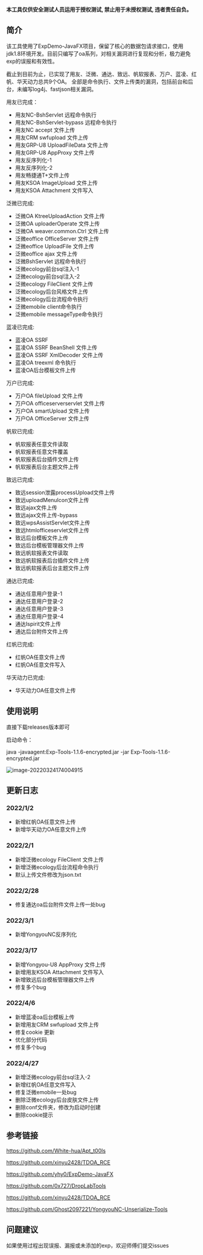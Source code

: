 
**本工具仅供安全测试人员运用于授权测试, 禁止用于未授权测试, 违者责任自负。**

## 简介
该工具使用了ExpDemo-JavaFX项目，保留了核心的数据包请求接口，使用jdk1.8环境开发。目前只编写了oa系列，对相关漏洞进行复现和分析，极力避免exp的误报和有效性。

截止到目前为止，已实现了用友、泛微、通达、致远、帆软报表、万户、蓝凌、红帆、华天动力总共9个OA。
全部是命令执行、文件上传类的漏洞，包括前台和后台，未编写log4j、fastjson相关漏洞。

用友已完成：
- 用友NC-BshServlet 远程命令执行
- 用友NC-BshServlet-bypass 远程命令执行
- 用友NC accept 文件上传
- 用友CRM swfupload 文件上传
- 用友GRP-U8 UploadFileData 文件上传
- 用友GRP-U8 AppProxy 文件上传
- 用友反序列化-1
- 用友反序列化-2
- 用友畅捷通T+文件上传
- 用友KSOA ImageUpload 文件上传
- 用友KSOA Attachment 文件写入

泛微已完成:
- 泛微OA KtreeUploadAction 文件上传
- 泛微OA uploaderOperate 文件上传
- 泛微OA weaver.common.Ctrl 文件上传
- 泛微eoffice OfficeServer 文件上传
- 泛微eoffice UploadFile 文件上传
- 泛微eoffice ajax 文件上传
- 泛微BshServlet 远程命令执行
- 泛微ecology前台sql注入-1
- 泛微ecology前台sql注入-2
- 泛微ecology FileClient 文件上传
- 泛微ecology后台风格文件上传
- 泛微ecology后台流程命令执行
- 泛微emobile client命令执行
- 泛微emobile messageType命令执行

蓝凌已完成:
- 蓝凌OA SSRF
- 蓝凌OA SSRF BeanShell 文件上传
- 蓝凌OA SSRF XmlDecoder 文件上传
- 蓝凌OA treexml 命令执行
- 蓝凌OA后台模板文件上传 

万户已完成:
- 万户OA fileUpload 文件上传
- 万户OA officeserverservlet 文件上传
- 万户OA smartUpload 文件上传
- 万户OA OfficeServer 文件上传

帆软已完成:
- 帆软报表任意文件读取
- 帆软报表任意文件覆盖
- 帆软报表后台插件文件上传
- 帆软报表后台主题文件上传

致远已完成:
- 致远session泄露processUpload文件上传
- 致远uploadMenuIcon文件上传
- 致远ajax文件上传
- 致远ajax文件上传-bypass
- 致远wpsAssistServlet文件上传
- 致远htmlofficeservlet文件上传
- 致远后台模板文件上传
- 致远后台模板管理器文件上传
- 致远帆软报表文件读取
- 致远帆软报表后台插件文件上传
- 致远帆软报表后台主题文件上传

通达已完成:
- 通达任意用户登录-1
- 通达任意用户登录-2
- 通达任意用户登录-3
- 通达任意用户登录-4
- 通达Ispirit文件上传
- 通达后台附件文件上传

红帆已完成:
- 红帆OA任意文件上传
- 红帆OA任意文件写入

华天动力已完成:
- 华天动力OA任意文件上传
## 使用说明
直接下载releases版本即可

启动命令：

java -javaagent:Exp-Tools-1.1.6-encrypted.jar -jar Exp-Tools-1.1.6-encrypted.jar

![image-20220324174004915](images/Snipaste_2023-03-09_09-19-21.jpg)

## 更新日志

### 2022/1/2

- 新增红帆OA任意文件上传
- 新增华天动力OA任意文件上传

### 2022/2/1

- 新增泛微ecology FileClient 文件上传
- 新增泛微ecology后台流程命令执行
- 默认上传文件修改为json.txt

### 2022/2/28

- 修复通达oa后台附件文件上传一处bug

### 2022/3/1

- 新增YongyouNC反序列化

### 2022/3/17

- 新增Yongyou-U8 AppProxy 文件上传
- 新增用友KSOA Attachment 文件写入
- 新增致远后台模板管理器文件上传
- 修复多个bug

### 2022/4/6

- 新增蓝凌oa后台模板上传
- 新增用友CRM swfupload 文件上传
- 修复cookie 更新
- 优化部分代码
- 修复多个bug

### 2022/4/27
- 新增泛微ecology前台sql注入-2
- 新增红帆OA任意文件写入
- 修复泛微emobile一处bug
- 删除泛微ecology后台皮肤文件上传
- 删除conf文件夹，修改为启动时创建
- 删除cookie提示

## 参考链接
https://github.com/White-hua/Apt_t00ls

https://github.com/xinyu2428/TDOA_RCE

https://github.com/yhy0/ExpDemo-JavaFX

https://github.com/0x727/DropLabTools

https://github.com/xinyu2428/TDOA_RCE

https://github.com/Ghost2097221/YongyouNC-Unserialize-Tools
## 问题建议
如果使用过程出现误报、漏报或未添加的exp，欢迎师傅们提交issues
